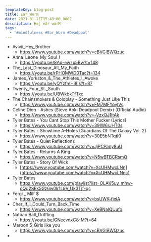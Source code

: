 ```yaml
---
templateKey: blog-post
title: Ear_Worm
date: 2021-01-21T15:49:00.000Z
description: Hej eAr worM
tags:
  - '#mindfulness #Ear_Worm #Deadpool'
---
```

* Avivii_Hey_Brother
  * <https://www.youtube.com/watch?v=cBVGlBWQzuc>
* Anna_Leone_My_Soul_I
  * <https://youtu.be/8Ao-ewzx5Bw?t=148>
* The_Last_Dinosaur_All_My_Faith
  * <https://youtu.be/rPHOMWD0Tac?t=134>
* James\_Yorkston\_&_The_Athletes_I_Awoke
  * <https://youtu.be/yQYzfmHi8Is?t=87>
* Twenty_Four_St._South
  * <https://youtu.be/UBWkbkTfTxc>
* The Chainsmokers & Coldplay - Something Just Like This 
  * <https://www.youtube.com/watch?v=FM7MFYoylVs>
* Céline Dion - Ashes (Steve Aoki Deadpool Demix) (Official Audio)
  * <https://www.youtube.com/watch?v=-VzxQJ1ltAk>
* Tyler Bates - You Cant Stop This Mother Fucker (Lyrics)
  * <https://www.youtube.com/watch?v=39IW6rJHT0s>
* Tyler Bates - Showtime A-Holes (Guardians Of The Galaxy Vol. 2) 
  * <https://www.youtube.com/watch?v=30E5bNTqtl0>
* Tyler Bates - Quiet Reflections
  * <https://www.youtube.com/watch?v=JjPCPany8uU>
* Tyler Bates - Returns A King
  * <https://www.youtube.com/watch?v=N5wBTBCRsmQ>
* Tyler Bates - Story Of Wick
  * [https://www.youtube.com/watch?v=XcUHMwcLNn](https://www.youtube.com/watch?v=XcUHMwcLNnc)
* Tyler Bates
  * <https://www.youtube.com/playlist?list=OLAK5uy_mhw-oQg2SEk5Gz6w0lr1L9V_Uk3Tjf-qs>
* Fergi _ Milf $
  * <https://www.youtube.com/watch?v=bsUWK-fixiA>
* Cher_If_I_Could_Turn_Back_Time
  * <https://www.youtube.com/watch?v=XeBNaIQUufo>
* Nathan Ball_Driffting
  * <https://youtu.be/GNecvnxC8-M?t=64>
* Maroon 5_Girls like you
  * <https://www.youtube.com/watch?v=cBVGlBWQzuc>
*
